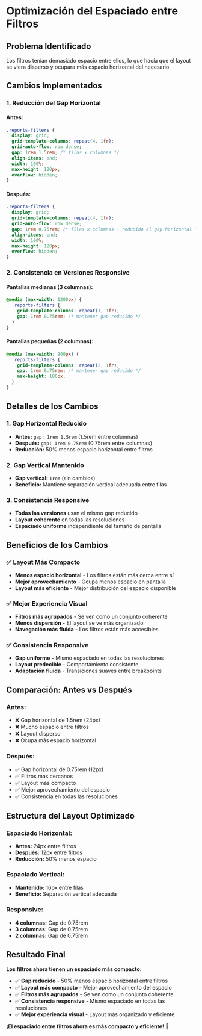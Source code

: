 # Optimización del Espaciado entre Filtros

## Problema Identificado

Los filtros tenían demasiado espacio entre ellos, lo que hacía que el layout se viera disperso y ocupara más espacio horizontal del necesario.

## Cambios Implementados

### 1. **Reducción del Gap Horizontal**

#### **Antes:**
```css
.reports-filters {
  display: grid;
  grid-template-columns: repeat(4, 1fr);
  grid-auto-flow: row dense;
  gap: 1rem 1.5rem; /* filas x columnas */
  align-items: end;
  width: 100%;
  max-height: 120px;
  overflow: hidden;
}
```

#### **Después:**
```css
.reports-filters {
  display: grid;
  grid-template-columns: repeat(4, 1fr);
  grid-auto-flow: row dense;
  gap: 1rem 0.75rem; /* filas x columnas - reducido el gap horizontal */
  align-items: end;
  width: 100%;
  max-height: 120px;
  overflow: hidden;
}
```

### 2. **Consistencia en Versiones Responsive**

#### **Pantallas medianas (3 columnas):**
```css
@media (max-width: 1200px) {
  .reports-filters {
    grid-template-columns: repeat(3, 1fr);
    gap: 1rem 0.75rem; /* mantener gap reducido */
  }
}
```

#### **Pantallas pequeñas (2 columnas):**
```css
@media (max-width: 900px) {
  .reports-filters {
    grid-template-columns: repeat(2, 1fr);
    gap: 1rem 0.75rem; /* mantener gap reducido */
    max-height: 180px;
  }
}
```

## Detalles de los Cambios

### **1. Gap Horizontal Reducido**
- **Antes:** `gap: 1rem 1.5rem` (1.5rem entre columnas)
- **Después:** `gap: 1rem 0.75rem` (0.75rem entre columnas)
- **Reducción:** 50% menos espacio horizontal entre filtros

### **2. Gap Vertical Mantenido**
- **Gap vertical:** `1rem` (sin cambios)
- **Beneficio:** Mantiene separación vertical adecuada entre filas

### **3. Consistencia Responsive**
- **Todas las versiones** usan el mismo gap reducido
- **Layout coherente** en todas las resoluciones
- **Espaciado uniforme** independiente del tamaño de pantalla

## Beneficios de los Cambios

### ✅ **Layout Más Compacto**
- **Menos espacio horizontal** - Los filtros están más cerca entre sí
- **Mejor aprovechamiento** - Ocupa menos espacio en pantalla
- **Layout más eficiente** - Mejor distribución del espacio disponible

### ✅ **Mejor Experiencia Visual**
- **Filtros más agrupados** - Se ven como un conjunto coherente
- **Menos dispersión** - El layout se ve más organizado
- **Navegación más fluida** - Los filtros están más accesibles

### ✅ **Consistencia Responsive**
- **Gap uniforme** - Mismo espaciado en todas las resoluciones
- **Layout predecible** - Comportamiento consistente
- **Adaptación fluida** - Transiciones suaves entre breakpoints

## Comparación: Antes vs Después

### **Antes:**
- ❌ Gap horizontal de 1.5rem (24px)
- ❌ Mucho espacio entre filtros
- ❌ Layout disperso
- ❌ Ocupa más espacio horizontal

### **Después:**
- ✅ Gap horizontal de 0.75rem (12px)
- ✅ Filtros más cercanos
- ✅ Layout más compacto
- ✅ Mejor aprovechamiento del espacio
- ✅ Consistencia en todas las resoluciones

## Estructura del Layout Optimizado

### **Espaciado Horizontal:**
- **Antes:** 24px entre filtros
- **Después:** 12px entre filtros
- **Reducción:** 50% menos espacio

### **Espaciado Vertical:**
- **Mantenido:** 16px entre filas
- **Beneficio:** Separación vertical adecuada

### **Responsive:**
- **4 columnas:** Gap de 0.75rem
- **3 columnas:** Gap de 0.75rem
- **2 columnas:** Gap de 0.75rem

## Resultado Final

**Los filtros ahora tienen un espaciado más compacto:**
- ✅ **Gap reducido** - 50% menos espacio horizontal entre filtros
- ✅ **Layout más compacto** - Mejor aprovechamiento del espacio
- ✅ **Filtros más agrupados** - Se ven como un conjunto coherente
- ✅ **Consistencia responsive** - Mismo espaciado en todas las resoluciones
- ✅ **Mejor experiencia visual** - Layout más organizado y eficiente

**¡El espaciado entre filtros ahora es más compacto y eficiente!** 🎉

